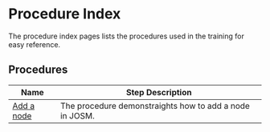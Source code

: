 # Procedure Index

The procedure index pages lists the procedures used in the training for easy reference.

## Procedures

| Name                        | Step Description
|-----------------------------|---------------------------------------------------------------------
| [Add a node](add_a_node.md) | The procedure demonstraights how to add a node in JOSM.
